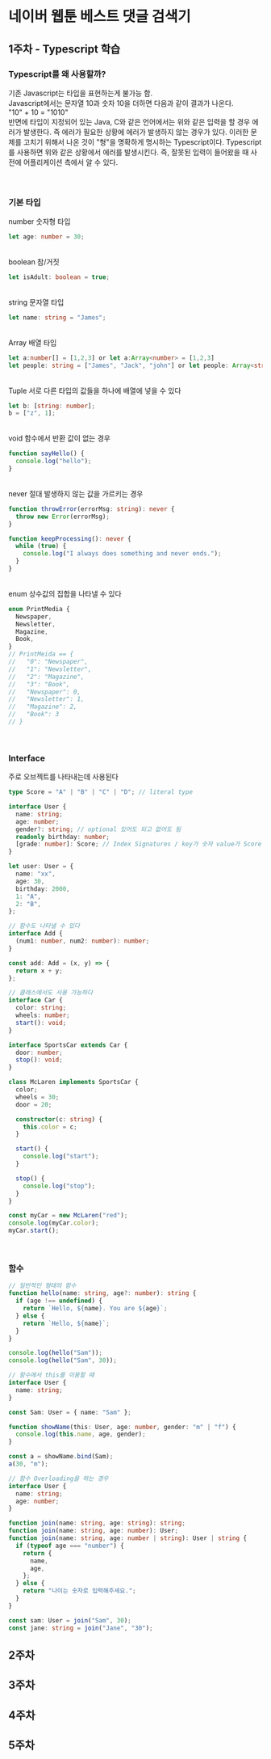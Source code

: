 # 네이버 웹툰 베스트 댓글 검색기

## 1주차 - Typescript 학습

### Typescript를 왜 사용할까?

기존 Javascript는 타입을 표현하는게 불가능 함.  
Javascript에서는 문자열 10과 숫자 10을 더하면 다음과 같이 결과가 나온다.  
"10" + 10 = "1010"  
반면에 타입이 지정되어 있는 Java, C와 같은 언어에서는 위와 같은 입력을 할 경우 에러가 발생한다. 즉 에러가 필요한 상황에 에러가 발생하지 않는 경우가 있다. 이러한 문제를 고치기 위해서 나온 것이 "형"을 명확하게 명시하는 Typescript이다. Typescript를 사용하면 위와 같은 상황에서 에러를 발생시킨다. 즉, 잘못된 입력이 들어왔을 때 사전에 어플리케이션 측에서 알 수 있다.
<br/>
<br/>
<br/>

### 기본 타입

number 숫자형 타입

```typescript
let age: number = 30;
```

<br/>
boolean 참/거짓

```typescript
let isAdult: boolean = true;
```

<br/>
string 문자열 타입

```typescript
let name: string = "James";
```

<br/>
Array 배열 타입

```typescript
let a:number[] = [1,2,3] or let a:Array<number> = [1,2,3]
let people: string = ["James", "Jack", "john"] or let people: Array<string> = ["James", "Jack", "john"]
```

<br/>
Tuple 서로 다른 타입의 값들을 하나에 배열에 넣을 수 있다

```typescript
let b: [string: number];
b = ["z", 1];
```

<br/>
void 함수에서 반환 값이 없는 경우

```typescript
function sayHello() {
  console.log("hello");
}
```

<br/>
never 절대 발생하지 않는 값을 가르키는 경우

```typescript
function throwError(errorMsg: string): never {
  throw new Error(errorMsg);
}

function keepProcessing(): never {
  while (true) {
    console.log("I always does something and never ends.");
  }
}
```

<br/>
enum 상수값의 집합을 나타낼 수 있다

```typescript
enum PrintMedia {
  Newspaper,
  Newsletter,
  Magazine,
  Book,
}
// PrintMeida == {
//   "0": "Newspaper",
//   "1": "Newsletter",
//   "2": "Magazine",
//   "3": "Book",
//   "Newspaper": 0,
//   "Newsletter": 1,
//   "Magazine": 2,
//   "Book": 3
// }
```

<br/>

### Interface

주로 오브젝트를 나타내는데 사용된다

```typescript
type Score = "A" | "B" | "C" | "D"; // literal type

interface User {
  name: string;
  age: number;
  gender?: string; // optional 있어도 되고 없어도 됨
  readonly birthday: number;
  [grade: number]: Score; // Index Signatures / key가 숫자 value가 Score
}

let user: User = {
  name: "xx",
  age: 30,
  birthday: 2000,
  1: "A",
  2: "B",
};

// 함수도 나타낼 수 있다
interface Add {
  (num1: number, num2: number): number;
}

const add: Add = (x, y) => {
  return x + y;
};

// 클래스에서도 사용 가능하다
interface Car {
  color: string;
  wheels: number;
  start(): void;
}

interface SportsCar extends Car {
  door: number;
  stop(): void;
}

class McLaren implements SportsCar {
  color;
  wheels = 30;
  door = 20;

  constructor(c: string) {
    this.color = c;
  }

  start() {
    console.log("start");
  }

  stop() {
    console.log("stop");
  }
}

const myCar = new McLaren("red");
console.log(myCar.color);
myCar.start();
```

<br/>

### 함수

```typescript
// 일반적인 형태의 함수
function hello(name: string, age?: number): string {
  if (age !== undefined) {
    return `Hello, ${name}. You are ${age}`;
  } else {
    return `Hello, ${name}`;
  }
}

console.log(hello("Sam"));
console.log(hello("Sam", 30));

// 함수에서 this를 이용할 때
interface User {
  name: string;
}

const Sam: User = { name: "Sam" };

function showName(this: User, age: number, gender: "m" | "f") {
  console.log(this.name, age, gender);
}

const a = showName.bind(Sam);
a(30, "m");

// 함수 Overloading을 하는 경우
interface User {
  name: string;
  age: number;
}

function join(name: string, age: string): string;
function join(name: string, age: number): User;
function join(name: string, age: number | string): User | string {
  if (typeof age === "number") {
    return {
      name,
      age,
    };
  } else {
    return "나이는 숫자로 입력해주세요.";
  }
}

const sam: User = join("Sam", 30);
const jane: string = join("Jane", "30");
```

## 2주차

## 3주차

## 4주차

## 5주차
